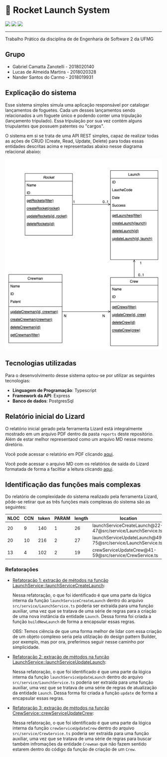 # 🚀 Rocket Launch System

<div align="left">
    <img src="https://img.shields.io/badge/language-typescript-blue">
    <img src="https://img.shields.io/badge/backend-express-brightgreen">
    <img src="https://img.shields.io/badge/database-postgres-red">
</div>

---

Trabalho Prático da disciplina de de Engenharia de Software 2 da UFMG

## Grupo

- Gabriel Camatta Zanotelli - 2018020140
- Lucas de Almeida Martins - 2018020328
- Nander Santos do Carmo - 2018019931

## Explicação do sistema

Esse sistema simples simula uma aplicação responsável por catalogar lançamentos de foguetes. Cada um desses lançamentos sendo relacionados a um foguete único e podendo conter uma tripulação (lançamento tripulado). Essa tripulação por sua vez contém alguns triupulantes que possuem patentes ou "cargos". 

O sistema em si se trata de uma API REST simples, capaz de realizar todas as ações de CRUD (Create, Read, Update, Delete) para todas essas entidades descritas acima e representadas abaixo nesse diagrama relacional abaixo:

![Diagrama de Entidades](./resources/entities.png)

## Tecnologias utilizadas

Para o desenvolvimento desse sistema optou-se por utilizar as seguintes tecnologias:

- **Linguagem de Programação**: Typescript
- **Framework da API**: Express
- **Banco de dados**: PostgresSql


## Relatório inicial do Lizard

O relatório inicial gerado pela ferramenta Lizard está integralmente mostrado em um arquivo PDF dentro da pasta `reports` deste repositório. Além de estar melhor representaod como um arquivo MD nesse mesmo diretório.

Você pode acessar o relatório em PDF clicando [aqui](/reports/TP1%20-%20Entrega%20Parcial%201.pdf).

Você pode acessar o arquivo MD com os relatórios de saída do Lizard formatada de forma a faciltiar a leitura clicando [aqui](/reports/lizard.md).

## Identificação das funções mais complexas

Do relatório de complexidade do sistema realizado pela ferramenta Lizard, pôde-se retirar que as três funções mais complexas do sistema são as seguintes:

| NLOC | CCN | token | PARAM | length | location                                     |
|------|-----|-------|-------|--------|----------------------------------------------|
|   20 |   9 |   140 |     1 |     26 | launchServiceCreateLaunch@22-47@src/service/LaunchService.ts |
|   20 |  10 |   216 |     2 |     27 | launchServiceUpdateLaunch@49-75@src/service/LaunchService.ts |
|   13 |   4 |   102 |     2 |     19 | crewServiceUpdateCrew@41-59@src/service/CrewService.ts |

### Refatorações

- [Refatoração 1: extração de métodos na função LaunchService::launchServiceCreateLaunch](https://github.com/nandercarmo/engsoft2/commit/08140ba852c94d2f6c101e4a071cd93497e7486e):

	Nessa refatoração, o que foi identificado é que uma parte da lógica interna da função `launchServiceCreateLaunch` dentro do arquivo `src/service/LaunchService.ts` poderia ser extraída para uma função auxiliar, uma vez que se tratava de uma série de regras para a criação de uma nova instância da entidade `Launch`. Dessa forma foi criada a função `buildNewLaunch` de forma a encapsular essas regras.

	OBS: Temos ciência de que uma forma melhor de lidar com essa criação de um objeto complexo seria pela utilziação do design pattern Builder, por exemplo, mas por ora, preferimos seguir nesse caminho por simplicidade.

- [Refatoração 2: extração de métodos na função LaunchService::launchServiceUpdateLaunch](https://github.com/nandercarmo/engsoft2/commit/b9d85d691b3b004b11b48c33ec9eb14a9a263961):

	Nessa refatoração, o que foi identificado é que uma parte da lógica interna da função `launchServiceUpdateLaunch` dentro do arquivo `src/service/LaunchService.ts` poderia ser extraída para uma função auxiliar, uma vez que se tratava de uma série de regras de atualização da entidade `Launch`. Dessa forma foi criada a função `update` de forma a encapsular essas regras.

- [Refatoração 3: extração de métodos na função CrewService::crewServiceUpdateCrew](https://github.com/nandercarmo/engsoft2/commit/bea68de762850d11f320e97e0f2abe2602e018bc):

	Nessa refatoração, o que foi identificado é que uma parte da lógica interna da função `crewServiceUpdateCrew` dentro do arquivo `src/service/CrewService.ts` poderia ser extraída para uma função auxiliar, uma vez que se tratava de uma série de regras para buscar também infromações da entidade `Crewman` que não fazem sentido estarem dentro do código da função de criação de um `Crew`.